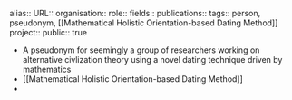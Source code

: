 alias::
URL::
organisation::
role::
fields::
publications:: 
tags:: person, pseudonym, [[Mathematical Holistic Orientation-based Dating Method]] 
project::
public:: true
- A pseudonym for seemingly a group of researchers working on alternative civlization theory using a novel dating technique driven by mathematics
- [[Mathematical Holistic Orientation-based Dating Method]]
-